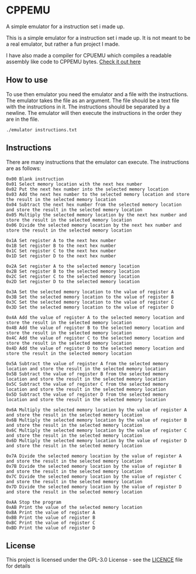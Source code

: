 # CPPEMU
A simple emulator for a instruction set i made up.

This is a simple emulator for a instruction set i made up. It is not meant to be a real emulator, but rather a fun project I made.

I have also made a compiler for CPUEMU which compiles a readable assembly like code to CPPEMU bytes. [Check it out here](https://github.com/awesomelewis2007/CPPEMU-Compiler)

## How to use 
To use then emulator you need the emulator and a file with the instructions. The emulator takes the file as an argument. The file should be a text file with the instructions in it. The instructions should be separated by a newline. The emulator will then execute the instructions in the order they are in the file.

```
./emulator instructions.txt
```

## Instructions
There are many instructions that the emulator can execute. The instructions are as follows:
```
0x00 Blank instruction
0x01 Select memory location with the next hex number
0x02 Put the next hex number into the selected memory location
0x03 Add the next hex number to the selected memory location and store the result in the selected memory location
0x04 Subtract the next hex number from the selected memory location and store the result in the selected memory location
0x05 Multiply the selected memory location by the next hex number and store the result in the selected memory location
0x06 Divide the selected memory location by the next hex number and store the result in the selected memory location
```
```
0x1A Set register A to the next hex number
0x1B Set register B to the next hex number
0x1C Set register C to the next hex number
0x1D Set register D to the next hex number
```
```
0x2A Set register A to the selected memory location
0x2B Set register B to the selected memory location
0x2C Set register C to the selected memory location
0x2D Set register D to the selected memory location
```
```
0x3A Set the selected memory location to the value of register A
0x3B Set the selected memory location to the value of register B
0x3C Set the selected memory location to the value of register C
0x3D Set the selected memory location to the value of register D
```
```
0x4A Add the value of register A to the selected memory location and store the result in the selected memory location
0x4B Add the value of register B to the selected memory location and store the result in the selected memory location
0x4C Add the value of register C to the selected memory location and store the result in the selected memory location
0x4D Add the value of register D to the selected memory location and store the result in the selected memory location
```
```
0x5A Subtract the value of register A from the selected memory location and store the result in the selected memory location
0x5B Subtract the value of register B from the selected memory location and store the result in the selected memory location
0x5C Subtract the value of register C from the selected memory location and store the result in the selected memory location
0x5D Subtract the value of register D from the selected memory location and store the result in the selected memory location
```
```
0x6A Multiply the selected memory location by the value of register A and store the result in the selected memory location
0x6B Multiply the selected memory location by the value of register B and store the result in the selected memory location
0x6C Multiply the selected memory location by the value of register C and store the result in the selected memory location
0x6D Multiply the selected memory location by the value of register D and store the result in the selected memory location
```
```
0x7A Divide the selected memory location by the value of register A and store the result in the selected memory location
0x7B Divide the selected memory location by the value of register B and store the result in the selected memory location
0x7C Divide the selected memory location by the value of register C and store the result in the selected memory location
0x7D Divide the selected memory location by the value of register D and store the result in the selected memory location
```
```
0xAA Stop the program
0xAB Print the value of the selected memory location
0xBA Print the value of register A
0xBB Print the value of register B
0xBC Print the value of register C
0xBD Print the value of register D
```

## License

This project is licensed under the GPL-3.0 License - see the [LICENCE](LICENCE) file for details